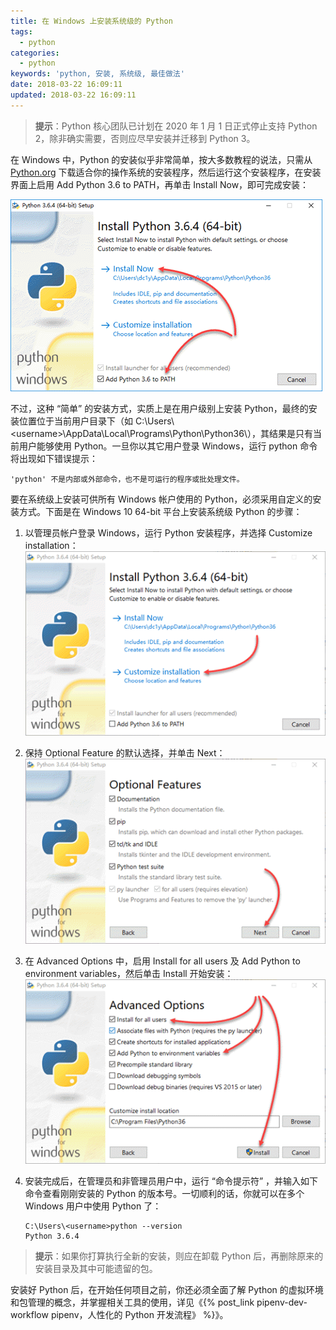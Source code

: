 ```yaml
---
title: 在 Windows 上安装系统级的 Python
tags:
  - python
categories:
  - python
keywords: 'python, 安装, 系统级, 最佳做法'
date: 2018-03-22 16:09:11
updated: 2018-03-22 16:09:11
---
```


> **提示**：Python 核心团队已计划在 2020 年 1 月 1 日正式停止支持 Python 2，除非确实需要，否则应尽早安装并迁移到 Python 3。

在 Windows 中，Python 的安装似乎非常简单，按大多数教程的说法，只需从 [Python.org](https://www.python.org/) 下载适合你的操作系统的安装程序，然后运行这个安装程序，在安装界面上启用 Add Python 3.6 to PATH，再单击 Install Now，即可完成安装：

![单用户安装](../imgs/install_python_01.png)

不过，这种 “简单” 的安装方式，实质上是在用户级别上安装 Python，最终的安装位置位于当前用户目录下（如 C:\Users\\<username\>\AppData\Local\Programs\Python\Python36\），其结果是只有当前用户能够使用 Python。一旦你以其它用户登录 Windows，运行 python 命令将出现如下错误提示：

```none
'python' 不是内部或外部命令，也不是可运行的程序或批处理文件。
```

<!-- more -->

要在系统级上安装可供所有 Windows 帐户使用的 Python，必须采用自定义的安装方式。下面是在 Windows 10 64-bit 平台上安装系统级 Python 的步骤：

1. 以管理员帐户登录 Windows，运行 Python 安装程序，并选择 Customize installation：
    ![自定义安装](../imgs/install_python_02.png)

2. 保持 Optional Feature 的默认选择，并单击 Next：
    ![可选功能](../imgs/install_python_03.png)

3. 在 Advanced Options 中，启用 Install for all users 及 Add Python to environment variables，然后单击 Install 开始安装：
    ![高级选项](../imgs/install_python_04.png)

4. 安装完成后，在管理员和非管理员用户中，运行 “命令提示符” ，并输入如下命令查看刚刚安装的 Python 的版本号。一切顺利的话，你就可以在多个 Windows 用户中使用 Python 了：
    ```none
    C:\Users\<username>python --version
    Python 3.6.4
    ```

> **提示**：如果你打算执行全新的安装，则应在卸载 Python 后，再删除原来的安装目录及其中可能遗留的包。

安装好 Python 后，在开始任何项目之前，你还必须全面了解 Python 的虚拟环境和包管理的概念，并掌握相关工具的使用，详见《{% post_link pipenv-dev-workflow pipenv，人性化的 Python 开发流程》 %}》。
